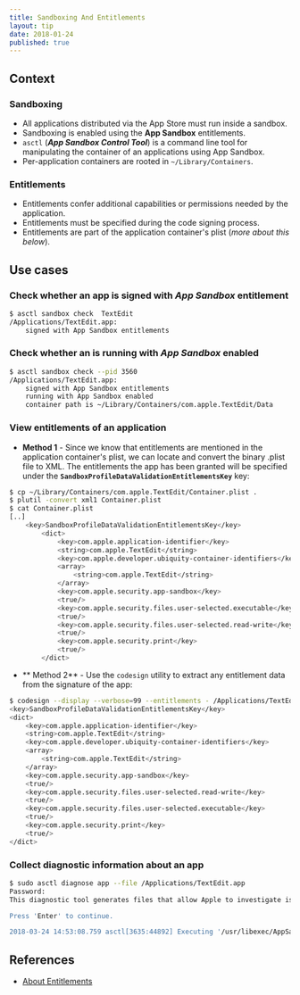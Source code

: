 ```yaml
---
title: Sandboxing And Entitlements
layout: tip
date: 2018-01-24
published: true
---
```


## Context

### Sandboxing
* All applications distributed via the App Store must run inside a sandbox. 
* Sandboxing is enabled using the __App Sandbox__ entitlements.
* ```asctl``` (**_App Sandbox Control Tool_**) is a command line tool for manipulating the container of an applications using App Sandbox. 
* Per-application containers are rooted in ```~/Library/Containers```.


### Entitlements

* Entitlements confer additional capabilities or permissions needed by the application.
* Entitlements must be specified during the code signing process.
* Entitlements are part of the application container's plist (_more about this below_).

## Use cases

### Check whether an app is signed with _App Sandbox_ entitlement
 
```bash
$ asctl sandbox check  TextEdit
/Applications/TextEdit.app:
	signed with App Sandbox entitlements
```

### Check whether an is running with _App Sandbox_ enabled

```bash
$ asctl sandbox check --pid 3560
/Applications/TextEdit.app:
	signed with App Sandbox entitlements
	running with App Sandbox enabled
	container path is ~/Library/Containers/com.apple.TextEdit/Data
```

### View entitlements of an application

* **Method 1** - Since we know that entitlements are mentioned in the application container's plist, we can locate and convert the binary .plist file to XML. The entitlements the app has been granted will be specified under the **```SandboxProfileDataValidationEntitlementsKey```** key:

```bash
$ cp ~/Library/Containers/com.apple.TextEdit/Container.plist .
$ plutil -convert xml1 Container.plist
$ cat Container.plist
[..]
	<key>SandboxProfileDataValidationEntitlementsKey</key>
		<dict>
			<key>com.apple.application-identifier</key>
			<string>com.apple.TextEdit</string>
			<key>com.apple.developer.ubiquity-container-identifiers</key>
			<array>
				<string>com.apple.TextEdit</string>
			</array>
			<key>com.apple.security.app-sandbox</key>
			<true/>
			<key>com.apple.security.files.user-selected.executable</key>
			<true/>
			<key>com.apple.security.files.user-selected.read-write</key>
			<true/>
			<key>com.apple.security.print</key>
			<true/>
		</dict>
```
* ** Method 2** - Use the ```codesign``` utility to extract any entitlement data from the signature of the app:

```bash
$ codesign --display --verbose=99 --entitlements - /Applications/TextEdit.app
<key>SandboxProfileDataValidationEntitlementsKey</key>
<dict>
	<key>com.apple.application-identifier</key>
	<string>com.apple.TextEdit</string>
	<key>com.apple.developer.ubiquity-container-identifiers</key>
	<array>
		<string>com.apple.TextEdit</string>
	</array>
	<key>com.apple.security.app-sandbox</key>
	<true/>
	<key>com.apple.security.files.user-selected.read-write</key>
	<true/>
	<key>com.apple.security.files.user-selected.executable</key>
	<true/>
	<key>com.apple.security.print</key>
	<true/>
</dict>
```

### Collect diagnostic information about an app

```bash
$ sudo asctl diagnose app --file /Applications/TextEdit.app
Password:
This diagnostic tool generates files that allow Apple to investigate issues with your computer and help Apple to improve its products. The generated files may contain some of your personal information, which may include, but not be limited to, the serial number or similar unique number for your device, your user name, your file names or your computer name. The information is used by Apple in accordance with its privacy policy (www.apple.com/privacy) and is not shared with any third party. By enabling this diagnostic tool and sending a copy of the generated files to Apple, you are consenting to Apple's use of the content of such files.

Press 'Enter' to continue.

2018-03-24 14:53:08.759 asctl[3635:44892] Executing '/usr/libexec/AppSandbox/container_check.rb --for-user m --stdout'...
```

## References

* [About Entitlements](https://developer.apple.com/library/content/documentation/Miscellaneous/Reference/EntitlementKeyReference/Chapters/AboutEntitlements.html)
